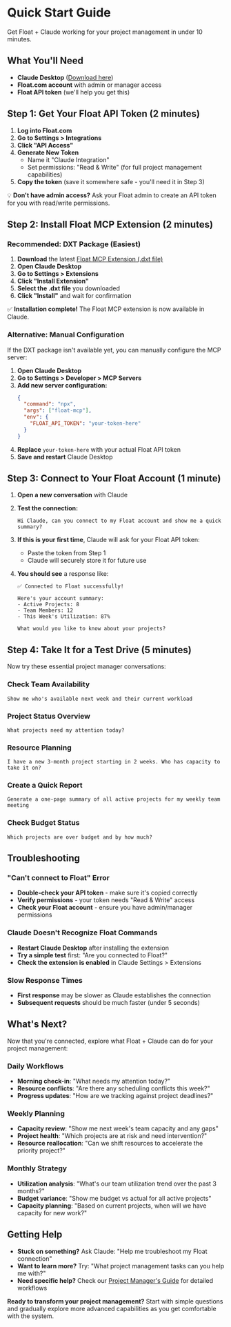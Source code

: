 # Quick Start Guide

Get Float + Claude working for your project management in under 10 minutes.

## What You'll Need

- **Claude Desktop** ([Download here](https://claude.ai/desktop))
- **Float.com account** with admin or manager access
- **Float API token** (we'll help you get this)

## Step 1: Get Your Float API Token (2 minutes)

1. **Log into Float.com**
2. **Go to Settings > Integrations** 
3. **Click "API Access"**
4. **Generate New Token**
   - Name it "Claude Integration" 
   - Set permissions: "Read & Write" (for full project management capabilities)
5. **Copy the token** (save it somewhere safe - you'll need it in Step 3)

💡 **Don't have admin access?** Ask your Float admin to create an API token for you with read/write permissions.

## Step 2: Install Float MCP Extension (2 minutes)

### Recommended: DXT Package (Easiest)

1. **Download** the latest [Float MCP Extension (.dxt file)](https://github.com/asachs01/float-mcp/releases/latest)
2. **Open Claude Desktop**
3. **Go to Settings > Extensions** 
4. **Click "Install Extension"**
5. **Select the .dxt file** you downloaded
6. **Click "Install"** and wait for confirmation

✅ **Installation complete!** The Float MCP extension is now available in Claude.

### Alternative: Manual Configuration

If the DXT package isn't available yet, you can manually configure the MCP server:

1. **Open Claude Desktop**
2. **Go to Settings > Developer > MCP Servers**
3. **Add new server configuration:**
   ```json
   {
     "command": "npx",
     "args": ["float-mcp"],
     "env": {
       "FLOAT_API_TOKEN": "your-token-here"
     }
   }
   ```
4. **Replace** `your-token-here` with your actual Float API token
5. **Save and restart** Claude Desktop

## Step 3: Connect to Your Float Account (1 minute)

1. **Open a new conversation** with Claude
2. **Test the connection:**
   ```
   Hi Claude, can you connect to my Float account and show me a quick summary?
   ```

3. **If this is your first time**, Claude will ask for your Float API token:
   - Paste the token from Step 1
   - Claude will securely store it for future use

4. **You should see** a response like:
   ```
   ✅ Connected to Float successfully!
   
   Here's your account summary:
   - Active Projects: 8
   - Team Members: 12  
   - This Week's Utilization: 87%
   
   What would you like to know about your projects?
   ```

## Step 4: Take It for a Test Drive (5 minutes)

Now try these essential project manager conversations:

### Check Team Availability
```
Show me who's available next week and their current workload
```

### Project Status Overview  
```
What projects need my attention today?
```

### Resource Planning
```
I have a new 3-month project starting in 2 weeks. Who has capacity to take it on?
```

### Create a Quick Report
```
Generate a one-page summary of all active projects for my weekly team meeting
```

### Check Budget Status
```
Which projects are over budget and by how much?
```

## Troubleshooting

### "Can't connect to Float" Error
- **Double-check your API token** - make sure it's copied correctly
- **Verify permissions** - your token needs "Read & Write" access
- **Check your Float account** - ensure you have admin/manager permissions

### Claude Doesn't Recognize Float Commands
- **Restart Claude Desktop** after installing the extension
- **Try a simple test** first: "Are you connected to Float?"
- **Check the extension is enabled** in Claude Settings > Extensions

### Slow Response Times
- **First response** may be slower as Claude establishes the connection
- **Subsequent requests** should be much faster (under 5 seconds)

## What's Next?

Now that you're connected, explore what Float + Claude can do for your project management:

### Daily Workflows
- **Morning check-in**: "What needs my attention today?"
- **Resource conflicts**: "Are there any scheduling conflicts this week?"
- **Progress updates**: "How are we tracking against project deadlines?"

### Weekly Planning
- **Capacity review**: "Show me next week's team capacity and any gaps"
- **Project health**: "Which projects are at risk and need intervention?"
- **Resource reallocation**: "Can we shift resources to accelerate the priority project?"

### Monthly Strategy
- **Utilization analysis**: "What's our team utilization trend over the past 3 months?"
- **Budget variance**: "Show me budget vs actual for all active projects"
- **Capacity planning**: "Based on current projects, when will we have capacity for new work?"

## Getting Help

- **Stuck on something?** Ask Claude: "Help me troubleshoot my Float connection"
- **Want to learn more?** Try: "What project management tasks can you help me with?"
- **Need specific help?** Check our [Project Manager's Guide](/project-manager-guide) for detailed workflows

**Ready to transform your project management?** Start with simple questions and gradually explore more advanced capabilities as you get comfortable with the system.